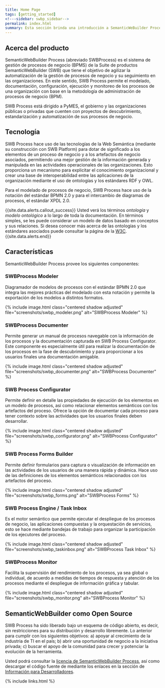 ```yaml
---
title: Home Page
tags: [getting_started]
<!---sidebar: swbp_sidebar-->
permalink: index.html
summary: Esta sección brinda una introducción a SemanticWeBuilder Process y sus características.
---
```


## Acerca del producto

SemanticWebBuilder Process (abreviado SWBProcess) es el sistema de gestión de procesos de negocio (BPMS) de la Suite de productos SemanticWebBuilder (SWB) que tiene el objetivo de agilizar la automatización de la gestión de procesos de negocio y su seguimiento en las organizaciones. En este sentido, SWB Process permite el modelado, documentación, configuración, ejecución y monitoreo de los procesos de una organización con base en la metodología de administración de procesos de negocio (BPM).

SWB Process está dirigido a PyMES, el gobierno y las organizaciones públicas o privadas que cuenten con proyectos de descubrimiento, estandarización y automatización de sus procesos de negocio.

## Tecnología

SWB Process hace uso de las tecnologías de la Web Semántica (mediante su construcción con SWB Platform) para dotar de significado a los elementos de un proceso de negocio y a los artefactos de negocio asociados, permitiendo una mejor gestión de la información generada y manipulada en las actividades operacionales de las organizaciones. Esto proporciona un mecanismo para explicitar el conocimiento organizacional y crear una base de interoperabilidad entre las aplicaciones de la organización mediante el uso de ontologías y los estándares RDF y OWL.

Para el modelado de procesos de negocio, SWB Process hace uso de la notación del estándar BPMN 2.0 y para el intercambio de diagramas de procesos, el estándar XPDL 2.0.

{{site.data.alerts.callout_success}}
Usted verá los términos <i>ontología</i> y <i>modelo ontológico</i> a lo largo de toda la documentación. En términos simples, se les puede considerar un modelo de datos basado en conceptos y sus relaciones. Si desea conocer más acerca de las ontologías y los estándares asociados puede consultar la página de la <a href="https://www.w3.org/standards/semanticweb/ontology">W3C</a>.
{{site.data.alerts.end}}

## Características

SemanticWebBuilder Process provee los siguientes componentes:

### SWBProcess Modeler
Diagramador de modelos de procesos con el estándar BPMN 2.0 que integra las mejores prácticas del modelado con esta notación y permite la exportación de los modelos a distintos formatos.

{% include image.html class="centered shadow adjusted" file="screenshots/swbp_modeler.png" alt="SWBProcess Modeler" %}

### SWBProcess Documenter
Permite generar un manual de procesos navegable con la información de los procesos y la documentación capturada en SWB Process Configurator. Este componente es especialmente útil para realizar la documentación de los procesos en la fase de descubrimiento y para proporcionar a los usuarios finales una documentación amigable.

{% include image.html class="centered shadow adjusted" file="screenshots/swbp_documenter.png" alt="SWBProcess Documenter" %}

### SWB Process Configurator
Permite definir en detalle las propiedades de ejecución de los elementos en un modelo de procesos, así como relacionar elementos semánticos con los artefactos del proceso. Ofrece la opción de documentar cada proceso para tener contexto sobre las actividades que los usuarios finales deben desarrollar.

{% include image.html class="centered shadow adjusted" file="screenshots/swbp_configurator.png" alt="SWBProcess Configurator" %}

### SWB Process Forms Builder
Permite definir formularios para captura o visualización de información en las actividades de los usuarios de una manera rápida y dinámica. Hace uso de las definiciones de los elementos semánticos relacionados con los artefactos del proceso.

{% include image.html class="centered shadow adjusted" file="screenshots/swbp_forms.png" alt="SWBProcess Forms" %}

### SWB Process Engine / Task Inbox
Es el motor semántico que permite ejecutar el despliegue de los procesos de negocio, las aplicaciones compuestas y la orquestación de servicios, esto se hace mediante bandejas de trabajo para organizar la participación de los ejecutores del proceso.

{% include image.html class="centered shadow adjusted" file="screenshots/swbp_taskinbox.png" alt="SWBProcess Task Inbox" %}

### SWBProcess Monitor
Facilita la supervisión del rendimiento de los procesos, ya sea global o individual, de acuerdo a medidas de tiempos de respuesta y atención de los procesos mediante el despliegue de información gráfica y tabular.

{% include image.html class="centered shadow adjusted" file="screenshots/swbp_monitor.png" alt="SWBProcess Monitor" %}

## SemanticWebBuilder como Open Source
SWB Process ha sido liberado bajo un esquema de código abierto, es decir, sin restricciones para su distribución y desarrollo libremente. Lo anterior para cumplir con los siguientes objetivos: a) apoyar al crecimiento de la industria de TI en el país; b) abrir una oportunidad de negocio a la iniciativa privada; c) buscar el apoyo de la comunidad para crecer y potenciar la evolución de la herramienta.

Usted podrá consultar la [licencia de SemanticWebBuilder Process](http://svn.semanticwebbuilder.org.mx/SemWB4/SWB4/swb/web/WEB-INF/license/LICENCIA-SWB.txt), así como descargar el código fuente de mediante los enlaces en la sección de [Información para Desarrolladores](swbp_developers.html).

{% include links.html %}

